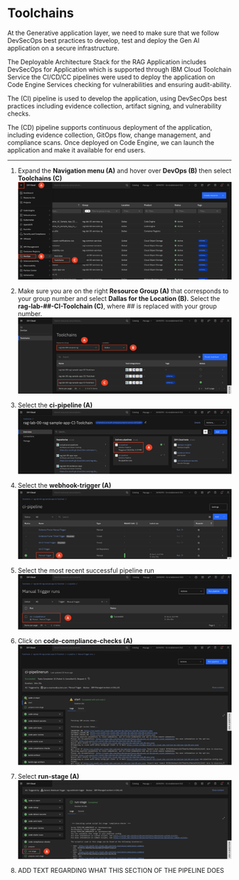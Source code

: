 # Toolchains

At the Generative application layer, we need to make sure that we follow DevSecOps best practices to develop, test and deploy the Gen AI application on a secure infrastructure.

The Deployable Architecture Stack for the RAG Application includes DevSecOps for Application which is supported through IBM Cloud Toolchain Service the CI/CD/CC pipelines were used to deploy the application on Code Engine Services checking for vulnerabilities and ensuring audit-ability.

The (CI) pipeline is used to develop the application, using DevSecOps best practices including evidence collection, artifact signing, and vulnerability checks.

The (CD) pipeline supports continuous deployment of the application, including evidence collection, GitOps flow, change management, and compliance scans. Once deployed on Code Engine, we can launch the application and make it available for end users.
___

1. Expand the **Navigation menu (A)** and hover over **DevOps (B)** then select **Toolchains (C)**
![alt text](../images/1.3.1-n.png)

2. Make sure you are on the right **Resource Group (A)** that corresponds to your group number and select **Dallas for the Location (B).** Select the **rag-lab-##-CI-Toolchain (C)**, where ## is replaced with your group number. 
![alt text](../images/1.3.2-n.png)

3. Select the **ci-pipeline (A)**
![alt text](../images/1.3.3-n.png)

4. Select the **webhook-trigger (A)**
![alt text](../images/1.3.4-n.png)

5. Select the most recent successful pipeline run
![alt text](../images/1.3.5-n.png)

6. Click on **code-compliance-checks (A)**
![alt text](../images/1.3.6-n.png)

7. Select **run-stage (A)**
![alt text](../images/1.3.7-n.png)

8. ADD TEXT REGARDING WHAT THIS SECTION OF THE PIPELINE DOES